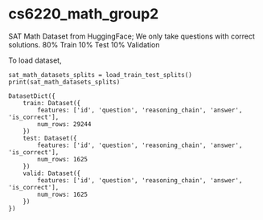 # cs6220_math_group2

SAT Math Dataset from HuggingFace; We only take questions with correct solutions.
80% Train 10% Test 10% Validation

To load dataset,
```
sat_math_datasets_splits = load_train_test_splits() 
print(sat_math_datasets_splits)
```

```
DatasetDict({
    train: Dataset({
        features: ['id', 'question', 'reasoning_chain', 'answer', 'is_correct'], 
        num_rows: 29244
    }) 
    test: Dataset({ 
        features: ['id', 'question', 'reasoning_chain', 'answer', 'is_correct'],
        num_rows: 1625
    }) 
    valid: Dataset({
        features: ['id', 'question', 'reasoning_chain', 'answer', 'is_correct'],  
        num_rows: 1625
    }) 
})
```
